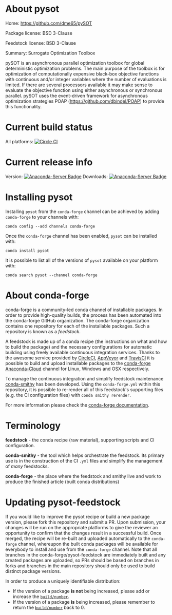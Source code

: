 About pysot
===========

Home: https://github.com/dme65/pySOT

Package license: BSD 3-Clause

Feedstock license: BSD 3-Clause

Summary: Surrogate Optimization Toolbox

pySOT is an asynchronous parallel optimization toolbox for global deterministic optimization problems. The main purpose of
the toolbox is for optimization of computationally expensive black-box objective functions with continuous and/or integer
variables where the number of evaluations is limited. If there are several processors available it may make sense to evaluate
the objective function using either asynchronous or synchronous parallel. pySOT uses the event-driven framework for
asynchronous optimization strategies POAP (https://github.com/dbindel/POAP) to provide this functionality.


Current build status
====================

All platforms: [![Circle CI](https://circleci.com/gh/conda-forge/pysot-feedstock.svg?style=shield)](https://circleci.com/gh/conda-forge/pysot-feedstock)

Current release info
====================
Version: [![Anaconda-Server Badge](https://anaconda.org/conda-forge/pysot/badges/version.svg)](https://anaconda.org/conda-forge/pysot)
Downloads: [![Anaconda-Server Badge](https://anaconda.org/conda-forge/pysot/badges/downloads.svg)](https://anaconda.org/conda-forge/pysot)

Installing pysot
================

Installing `pysot` from the `conda-forge` channel can be achieved by adding `conda-forge` to your channels with:

```
conda config --add channels conda-forge
```

Once the `conda-forge` channel has been enabled, `pysot` can be installed with:

```
conda install pysot
```

It is possible to list all of the versions of `pysot` available on your platform with:

```
conda search pysot --channel conda-forge
```


About conda-forge
=================

conda-forge is a community-led conda channel of installable packages.
In order to provide high-quality builds, the process has been automated into the
conda-forge GitHub organization. The conda-forge organization contains one repository
for each of the installable packages. Such a repository is known as a *feedstock*.

A feedstock is made up of a conda recipe (the instructions on what and how to build
the package) and the necessary configurations for automatic building using freely
available continuous integration services. Thanks to the awesome service provided by
[CircleCI](https://circleci.com/), [AppVeyor](http://www.appveyor.com/)
and [TravisCI](https://travis-ci.org/) it is possible to build and upload installable
packages to the [conda-forge](https://anaconda.org/conda-forge)
[Anaconda-Cloud](http://docs.anaconda.org/) channel for Linux, Windows and OSX respectively.

To manage the continuous integration and simplify feedstock maintenance
[conda-smithy](http://github.com/conda-forge/conda-smithy) has been developed.
Using the ``conda-forge.yml`` within this repository, it is possible to re-render all of
this feedstock's supporting files (e.g. the CI configuration files) with ``conda smithy rerender``.

For more information please check the [conda-forge documentation](https://conda-forge.org/docs/).

Terminology
===========

**feedstock** - the conda recipe (raw material), supporting scripts and CI configuration.

**conda-smithy** - the tool which helps orchestrate the feedstock.
                   Its primary use is in the construction of the CI ``.yml`` files
                   and simplify the management of *many* feedstocks.

**conda-forge** - the place where the feedstock and smithy live and work to
                  produce the finished article (built conda distributions)


Updating pysot-feedstock
========================

If you would like to improve the pysot recipe or build a new
package version, please fork this repository and submit a PR. Upon submission,
your changes will be run on the appropriate platforms to give the reviewer an
opportunity to confirm that the changes result in a successful build. Once
merged, the recipe will be re-built and uploaded automatically to the
`conda-forge` channel, whereupon the built conda packages will be available for
everybody to install and use from the `conda-forge` channel.
Note that all branches in the conda-forge/pysot-feedstock are
immediately built and any created packages are uploaded, so PRs should be based
on branches in forks and branches in the main repository should only be used to
build distinct package versions.

In order to produce a uniquely identifiable distribution:
 * If the version of a package **is not** being increased, please add or increase
   the [``build/number``](http://conda.pydata.org/docs/building/meta-yaml.html#build-number-and-string).
 * If the version of a package **is** being increased, please remember to return
   the [``build/number``](http://conda.pydata.org/docs/building/meta-yaml.html#build-number-and-string)
   back to 0.